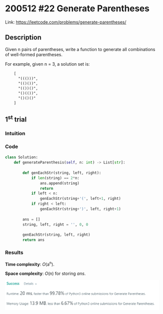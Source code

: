 # 200512 #22 Generate Parentheses
Link: https://leetcode.com/problems/generate-parentheses/

## Description
Given n pairs of parentheses, write a function to generate all combinations of well-formed parentheses.

For example, given n = 3, a solution set is:

        [
          "((()))",
          "(()())",
          "(())()",
          "()(())",
          "()()()"
        ]

## 1<sup>st</sup> trial

### Intuition


### Code
```python
class Solution:
    def generateParenthesis(self, n: int) -> List[str]:
        
        def genEachStr(string, left, right):
            if len(string) == 2*n:
                ans.append(string)
                return
            if left < n:
                genEachStr(string+'(', left+1, right)
            if right < left:
                genEachStr(string+')', left, right+1)
        
        ans = []
        string, left, right = '', 0, 0
        
        genEachStr(string, left, right)
        return ans
```

### Results
**Time complexity**: *O*(a<sup>n</sup>).

**Space complexity**: *O*(n) for storing *ans*.

![1st trial](https://github.com/minyookim/DailyCoding/blob/master/200512%20%2322%20Generate%20Parentheses/1st%20trial.png)
